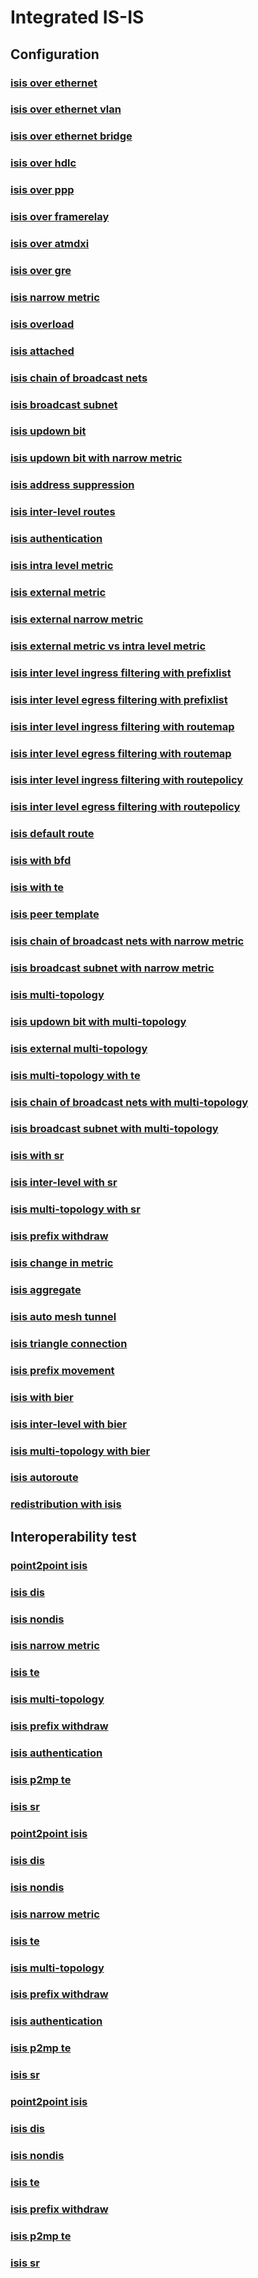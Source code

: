 # **Integrated IS-IS** 

## **Configuration**
### [isis over ethernet](/guides/tst/rout-isis01.tst/)
### [isis over ethernet vlan](/guides/tst/rout-isis02.tst/)
### [isis over ethernet bridge](/guides/tst/rout-isis03.tst/)
### [isis over hdlc](/guides/tst/rout-isis04.tst/)
### [isis over ppp](/guides/tst/rout-isis05.tst/)
### [isis over framerelay](/guides/tst/rout-isis06.tst/)
### [isis over atmdxi](/guides/tst/rout-isis07.tst/)
### [isis over gre](/guides/tst/rout-isis08.tst/)
### [isis narrow metric](/guides/tst/rout-isis09.tst/)
### [isis overload](/guides/tst/rout-isis10.tst/)
### [isis attached](/guides/tst/rout-isis11.tst/)
### [isis chain of broadcast nets](/guides/tst/rout-isis12.tst/)
### [isis broadcast subnet](/guides/tst/rout-isis13.tst/)
### [isis updown bit](/guides/tst/rout-isis14.tst/)
### [isis updown bit with narrow metric](/guides/tst/rout-isis15.tst/)
### [isis address suppression](/guides/tst/rout-isis16.tst/)
### [isis inter-level routes](/guides/tst/rout-isis17.tst/)
### [isis authentication](/guides/tst/rout-isis18.tst/)
### [isis intra level metric](/guides/tst/rout-isis19.tst/)
### [isis external metric](/guides/tst/rout-isis20.tst/)
### [isis external narrow metric](/guides/tst/rout-isis21.tst/)
### [isis external metric vs intra level metric](/guides/tst/rout-isis22.tst/)
### [isis inter level ingress filtering with prefixlist](/guides/tst/rout-isis23.tst/)
### [isis inter level egress filtering with prefixlist](/guides/tst/rout-isis24.tst/)
### [isis inter level ingress filtering with routemap](/guides/tst/rout-isis25.tst/)
### [isis inter level egress filtering with routemap](/guides/tst/rout-isis26.tst/)
### [isis inter level ingress filtering with routepolicy](/guides/tst/rout-isis27.tst/)
### [isis inter level egress filtering with routepolicy](/guides/tst/rout-isis28.tst/)
### [isis default route](/guides/tst/rout-isis29.tst/)
### [isis with bfd](/guides/tst/rout-isis30.tst/)
### [isis with te](/guides/tst/rout-isis31.tst/)
### [isis peer template](/guides/tst/rout-isis32.tst/)
### [isis chain of broadcast nets with narrow metric](/guides/tst/rout-isis33.tst/)
### [isis broadcast subnet with narrow metric](/guides/tst/rout-isis34.tst/)
### [isis multi-topology](/guides/tst/rout-isis35.tst/)
### [isis updown bit with multi-topology](/guides/tst/rout-isis36.tst/)
### [isis external multi-topology](/guides/tst/rout-isis37.tst/)
### [isis multi-topology with te](/guides/tst/rout-isis38.tst/)
### [isis chain of broadcast nets with multi-topology](/guides/tst/rout-isis39.tst/)
### [isis broadcast subnet with multi-topology](/guides/tst/rout-isis40.tst/)
### [isis with sr](/guides/tst/rout-isis41.tst/)
### [isis inter-level with sr](/guides/tst/rout-isis42.tst/)
### [isis multi-topology with sr](/guides/tst/rout-isis43.tst/)
### [isis prefix withdraw](/guides/tst/rout-isis44.tst/)
### [isis change in metric](/guides/tst/rout-isis45.tst/)
### [isis aggregate](/guides/tst/rout-isis46.tst/)
### [isis auto mesh tunnel](/guides/tst/rout-isis47.tst/)
### [isis triangle connection](/guides/tst/rout-isis48.tst/)
### [isis prefix movement](/guides/tst/rout-isis49.tst/)
### [isis with bier](/guides/tst/rout-isis50.tst/)
### [isis inter-level with bier](/guides/tst/rout-isis51.tst/)
### [isis multi-topology with bier](/guides/tst/rout-isis52.tst/)
### [isis autoroute](/guides/tst/rout-isis53.tst/)

### [redistribution with isis](/guides/tst/rout-redist01.tst/)

## **Interoperability test**
### [point2point isis](/guides/tst/intop1-isis01.tst/)
### [isis dis](/guides/tst/intop1-isis02.tst/)
### [isis nondis](/guides/tst/intop1-isis03.tst/)
### [isis narrow metric](/guides/tst/intop1-isis04.tst/)
### [isis te](/guides/tst/intop1-isis05.tst/)
### [isis multi-topology](/guides/tst/intop1-isis06.tst/)
### [isis prefix withdraw](/guides/tst/intop1-isis07.tst/)
### [isis authentication](/guides/tst/intop1-isis08.tst/)
### [isis p2mp te](/guides/tst/intop1-isis09.tst/)
### [isis sr](/guides/tst/intop1-isis10.tst/)
### [point2point isis](/guides/tst/intop2-isis01.tst/)
### [isis dis](/guides/tst/intop2-isis02.tst/)
### [isis nondis](/guides/tst/intop2-isis03.tst/)
### [isis narrow metric](/guides/tst/intop2-isis04.tst/)
### [isis te](/guides/tst/intop2-isis05.tst/)
### [isis multi-topology](/guides/tst/intop2-isis06.tst/)
### [isis prefix withdraw](/guides/tst/intop2-isis07.tst/)
### [isis authentication](/guides/tst/intop2-isis08.tst/)
### [isis p2mp te](/guides/tst/intop2-isis09.tst/)
### [isis sr](/guides/tst/intop2-isis10.tst/)
### [point2point isis](/guides/tst/intop9-isis01.tst/)
### [isis dis](/guides/tst/intop9-isis02.tst/)
### [isis nondis](/guides/tst/intop9-isis03.tst/)
### [isis te](/guides/tst/intop9-isis04.tst/)
### [isis prefix withdraw](/guides/tst/intop9-isis05.tst/)
### [isis p2mp te](/guides/tst/intop9-isis06.tst/)
### [isis sr](/guides/tst/intop9-isis07.tst/)

